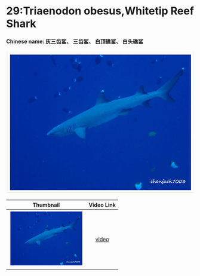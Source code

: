 # 29:Triaenodon obesus,Whitetip Reef Shark

#### Chinese name: 灰三齿鲨、 **三齿鲨、** **白顶礁鲨、** **白头礁鲨**

![](../../.gitbook/assets/whitetip-reef-shark.jpg)

| Thumbnail | Video Link |
| :---: | :---: |
| ![](../../.gitbook/assets/small-whitetip-reef-shark.jpg)  | [video](https://drive.google.com/open?id=1P_24k364tP1VoWZUq3oCibyhjdSWwojo) |


